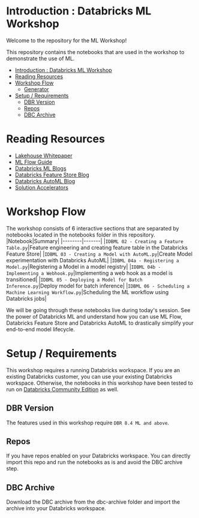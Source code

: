 # Introduction : Databricks ML Workshop

Welcome to the repository for the ML Workshop!

This repository contains the notebooks that are used in the workshop to demonstrate the use of ML.

- [Introduction : Databricks ML Workshop](#introduction-databricks-ml-workshop)
- [Reading Resources](#reading-resources)
- [Workshop Flow](#workshop-flow)
  - [Generator](#generator)
- [Setup / Requirements](#setup--requirements)
  - [DBR Version](#dbr-version)
  - [Repos](#repos)
  - [DBC Archive](#dbc-archive)

# Reading Resources

* [Lakehouse Whitepaper](https://databricks.com/wp-content/uploads/2020/12/cidr_lakehouse.pdf)
* [ML Flow Guide](https://docs.databricks.com/applications/mlflow/index.html)
* [Databricks ML Blogs](https://databricks.com/blog/category/engineering/data-science-machine-learning)
* [Databricks Feature Store Blog](https://databricks.com/blog/2021/05/27/databricks-announces-the-first-feature-store-integrated-with-delta-lake-and-mlflow.html)
* [Databricks AutoML Blog](https://databricks.com/blog/2021/05/27/introducing-databricks-automl-a-glass-box-approach-to-automating-machine-learning-development.html)
* [Solution Accelerators](https://databricks.com/solutions/accelerators)

# Workshop Flow

The workshop consists of 6 interactive sections that are separated by notebooks located in the notebooks folder in this repository.
|Notebook|Summary|
|--------|-------|
|`IDBML 02 - Creating a Feature Table.py`|Feature engineering and creating feature table in the Databricks Feature Store|
|`IDBML 03 - Creating a Model with AutoML.py`|Create Model experimentation with Databricks AutoML|
|`IDBML 04a - Registering a Model.py`|Registering a Model in a model registry|
|`IDBML 04b - Implementing a Webhook.py`|Implementing a web hook as a model is transitioned|
|`IDBML 05 - Deploying a Model for Batch Inference.py`|Deploy model for batch inference|
|`IDBML 06 - Scheduling a Machine Learning Workflow.py`|Scheduling the ML workflow using Databricks jobs|

We will be going through these notebooks live during today's session. See the power of Databricks ML and understand how you can use ML Flow, Databricks Feature Store and Databricks AutoML to drastically simplify your end-to-end model lifecycle.


# Setup / Requirements

This workshop requires a running Databricks workspace. If you are an existing Databricks customer, you can use your existing Databricks workspace. Otherwise, the notebooks in this workshop have been tested to run on [Databricks Community Edition](https://databricks.com/product/faq/community-edition) as well.

## DBR Version

The features used in this workshop require `DBR 8.4 ML and above`.

## Repos

If you have repos enabled on your Databricks workspace. You can directly import this repo and run the notebooks as is and avoid the DBC archive step.

## DBC Archive

Download the DBC archive from the dbc-archive folder and import the archive into your Databricks workspace.
